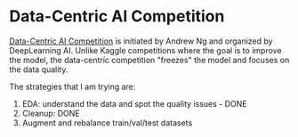 # Data-Centric AI Competition
[Data-Centric AI Competition](https://https-deeplearning-ai.github.io/data-centric-comp/) is initiated by Andrew Ng and organized by DeepLearning AI.
Unlike Kaggle competitions where the goal is to improve the model, the data-centric competition "freezes" the model and focuses on the data quality.

The strategies that I am trying are:

1. EDA: understand the data and spot the quality issues - DONE
2. Cleanup: DONE
3. Augment and rebalance train/val/test datasets


